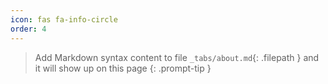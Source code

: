 ```yaml
---
icon: fas fa-info-circle
order: 4
---
```


> Add Markdown syntax content to file `_tabs/about.md`{: .filepath } and it will show up on this page
{: .prompt-tip }

